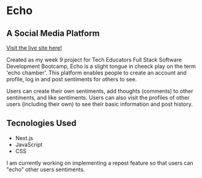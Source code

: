 # Echo
## A Social Media Platform 

[Visit the live site here!](https://echo.kormir.dev/)

Created as my week 9 project for Tech Educators Full Stack Software Development Bootcamp, Echo is a slight tongue in cheeck play on the term 'echo chamber'. This platform enables people to create an account and profile, log in and post sentiments for others to see. 

Users can create their own sentiments, add thoughts (comments) to other sentiments, and like sentiments. Users can also visit the profiles of other users (including their own) to see their basic information and post history. 

## Tecnologies Used

- Next.js
- JavaScript
- CSS

I am currently working on implementing a repost feature so that users can "echo" other users sentiments.


